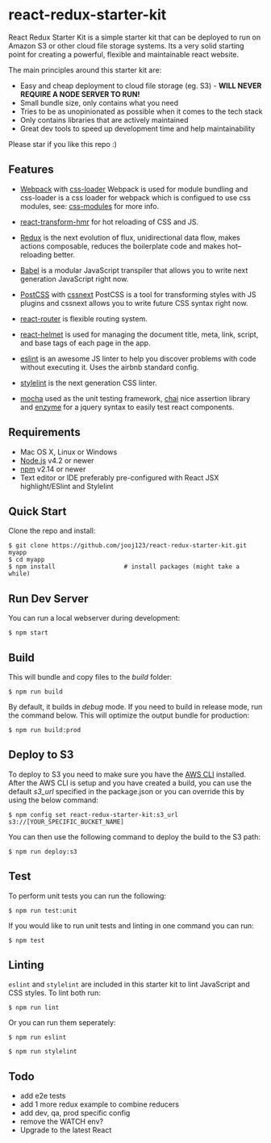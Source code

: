 # react-redux-starter-kit
React Redux Starter Kit is a simple starter kit that can be deployed to run on Amazon S3 or other cloud file storage systems.
Its a very solid starting point for creating a powerful, flexible and maintainable react website.

The main principles around this starter kit are:
* Easy and cheap deployment to cloud file storage (eg. S3) - **WILL NEVER REQUIRE A NODE SERVER TO RUN!**
* Small bundle size, only contains what you need
* Tries to be as unopinionated as possible when it comes to the tech stack
* Only contains libraries that are actively maintained
* Great dev tools to speed up development time and help maintainability

Please star if you like this repo :)

## Features

- [Webpack](http://webpack.github.io/) with [css-loader](https://github.com/webpack/css-loader) Webpack is used for module bundling and css-loader is a css loader for webpack which is configued to use css modules, see: [css-modules](https://github.com/css-modules/css-modules) for more info.

- [react-transform-hmr](https://github.com/gaearon/react-transform-hmr) for hot reloading of CSS and JS.

- [Redux](https://github.com/rackt/redux) is the next evolution of flux, unidirectional data flow, makes actions composable, reduces the boilerplate code and makes hot–reloading better.

- [Babel](http://babeljs.io/) is a modular JavaScript transpiler that allows you to write next generation JavaScript right now.

- [PostCSS](https://github.com/postcss/postcss) with [cssnext](http://cssnext.io/) PostCSS is a tool for transforming styles with JS plugins and cssnext allows you to write future CSS syntax right now.

- [react-router](https://github.com/rackt/react-router) is flexible routing system.

- [react-helmet](https://github.com/nfl/react-helmet) is used for managing the document title, meta, link, script, and base tags of each page in the app.

- [eslint](http://eslint.org/) is an awesome JS linter to help you discover problems with code without executing it. Uses the airbnb standard config.

- [stylelint](https://github.com/stylelint/stylelint) is the next generation CSS linter.

- [mocha](https://mochajs.org/) used as the unit testing framework, [chai](http://chaijs.com/) nice assertion library and [enzyme](https://github.com/airbnb/enzyme) for a jquery syntax to easily test react components.


## Requirements

  * Mac OS X, Linux or Windows
  * [Node.js](https://nodejs.org/) v4.2 or newer
  * [npm](https://docs.npmjs.com/) v2.14 or newer
  * Text editor or IDE preferably pre-configured with React JSX highlight/ESlint and Stylelint

## Quick Start

Clone the repo and install:

```shell
$ git clone https://github.com/jooj123/react-redux-starter-kit.git myapp
$ cd myapp
$ npm install                   # install packages (might take a while)
```

## Run Dev Server

You can run a local webserver during development:

```shell
$ npm start
```

## Build

This will bundle and copy files to the *build* folder:

```shell
$ npm run build
```

By default, it builds in *debug* mode. If you need to build in release
mode, run the command below. This will optimize the output bundle for
production:

```shell
$ npm run build:prod
```

## Deploy to S3

To deploy to S3 you need to make sure you have the [AWS CLI](http://docs.aws.amazon.com/cli/latest/userguide/installing.html) installed.
After the AWS CLI is setup and you have created a build, you can use the default *s3_url* specified in the package.json or you can override this by using the below command:

```shell
$ npm config set react-redux-starter-kit:s3_url s3://[YOUR_SPECIFIC_BUCKET_NAME]
```

You can then use the following command to deploy the build to the S3 path:

```shell
$ npm run deploy:s3
```

## Test

To perform unit tests you can run the following:

```shell
$ npm run test:unit
```

If you would like to run unit tests and linting in one command you can run:

```shell
$ npm test
```

## Linting

`eslint` and `stylelint` are included in this starter kit to lint JavaScript and CSS styles.
To lint both run:

```shell
$ npm run lint
```

Or you can run them seperately:

```shell
$ npm run eslint
```

```shell
$ npm run stylelint
```

## Todo

- add e2e tests
- add 1 more redux example to combine reducers
- add dev, qa, prod specific config
- remove the WATCH env?
- Upgrade to the latest React


